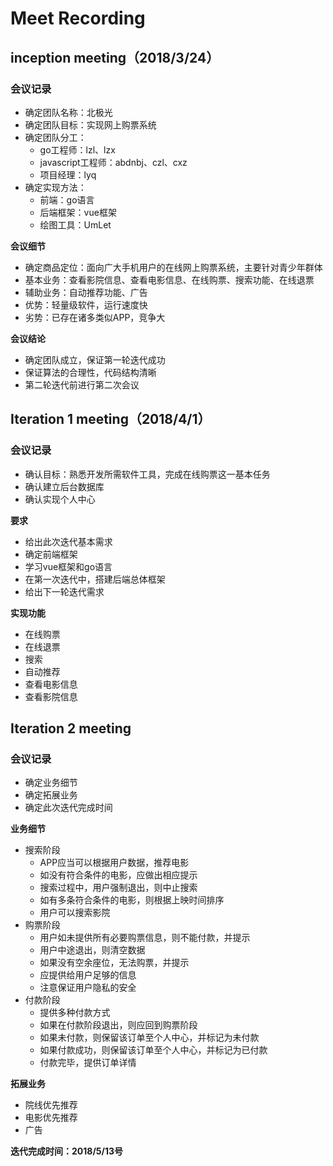 # Meet Recording
## inception meeting（2018/3/24）
### 会议记录
- 确定团队名称：北极光
- 确定团队目标：实现网上购票系统
- 确定团队分工：
    - go工程师：lzl、lzx
    - javascript工程师：abdnbj、czl、cxz
    - 项目经理：lyq
- 确定实现方法：
    - 前端：go语言
    - 后端框架：vue框架
    - 绘图工具：UmLet

**会议细节**
- 确定商品定位：面向广大手机用户的在线网上购票系统，主要针对青少年群体
- 基本业务：查看影院信息、查看电影信息、在线购票、搜索功能、在线退票
- 辅助业务：自动推荐功能、广告
- 优势：轻量级软件，运行速度快
- 劣势：已存在诸多类似APP，竞争大

**会议结论**

- 确定团队成立，保证第一轮迭代成功
- 保证算法的合理性，代码结构清晰
- 第二轮迭代前进行第二次会议
 
## Iteration 1 meeting（2018/4/1）

### 会议记录
- 确认目标：熟悉开发所需软件工具，完成在线购票这一基本任务
- 确认建立后台数据库
- 确认实现个人中心

**要求**
- 给出此次迭代基本需求
- 确定前端框架
- 学习vue框架和go语言
- 在第一次迭代中，搭建后端总体框架
- 给出下一轮迭代需求

**实现功能**
- 在线购票
- 在线退票
- 搜索
- 自动推荐
- 查看电影信息
- 查看影院信息

## Iteration 2 meeting

### 会议记录
- 确定业务细节
- 确定拓展业务
- 确定此次迭代完成时间

**业务细节**
- 搜索阶段
    - APP应当可以根据用户数据，推荐电影
    - 如没有符合条件的电影，应做出相应提示
    - 搜索过程中，用户强制退出，则中止搜索
    - 如有多条符合条件的电影，则根据上映时间排序
    - 用户可以搜索影院
- 购票阶段
    - 用户如未提供所有必要购票信息，则不能付款，并提示
    - 用户中途退出，则清空数据
    - 如果没有空余座位，无法购票，并提示
    - 应提供给用户足够的信息
    - 注意保证用户隐私的安全
- 付款阶段
    - 提供多种付款方式
    - 如果在付款阶段退出，则应回到购票阶段
    - 如果未付款，则保留该订单至个人中心，并标记为未付款
    - 如果付款成功，则保留该订单至个人中心，并标记为已付款
    - 付款完毕，提供订单详情

**拓展业务**
- 院线优先推荐
- 电影优先推荐
- 广告

**迭代完成时间：2018/5/13号**
